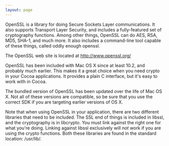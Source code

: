 ```yaml
---
layout: page
---
```


OpenSSL is a library for doing Secure Sockets Layer communications. It also supports Transport Layer Security, and includes a fully-featured set of cryptography functions. Among other things, OpenSSL can do AES, RSA, MD5, SHA-1, and much more. It also includes a command-line tool capable of these things, called oddly enough     openssl.

The OpenSSL web site is located at http://www.openssl.org/

OpenSSL has been included with Mac OS X since at least 10.2, and probably much earlier. This makes it a great choice when you need crypto in your Cocoa applications. It provides a plain C interface, but it's easy to work with in Cocoa.

The bundled version of OpenSSL has been updated over the life of Mac OS X. Not all of these versions are compatible, so be sure that you use the correct SDK if you are targeting earlier versions of OS X.

Note that when using OpenSSL in your application, there are two different libraries that need to be included. The SSL end of things is included in     libssl, and the cryptography is in     libcrypto. You must link against the right one for what you're doing. Linking against     libssl exclusively will *not* work if you are using the crypto functions. Both these libraries are found in the standard location: /usr/lib/.
